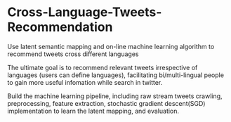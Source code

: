 # Cross-Language-Tweets-Recommendation
Use latent semantic mapping and on-line machine learning algorithm to recommend tweets cross different languages

The ultimate goal is to recommend relevant tweets irrespective of languages (users can define languages), facilitating bi/multi-lingual people to gain more useful infomation while search in twitter.

Build the machine learning pipeline, including raw stream tweets crawling, preprocessing, feature extraction, stochastic gradient descent(SGD) implementation to learn the latent mapping, and evaluation.
